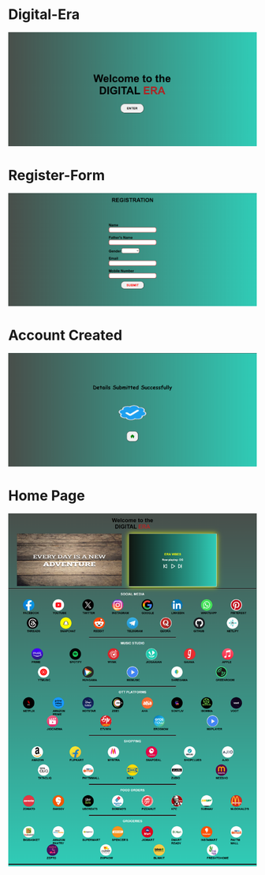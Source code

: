 # Digital-Era
![image alt](https://github.com/karimmohdrafi/Digital-Era/blob/829629268120ad5e7dac6e69c9a3e8ac9848c264/Era-FIRST.png)
# Register-Form
![image alt](https://github.com/karimmohdrafi/Digital-Era/blob/4be91ef1970c9e27768f6fd07648095c29f20099/ERA-SECOND.png)
# Account Created
![image alt](https://github.com/karimmohdrafi/Digital-Era/blob/3719047b9a5b5823b3a4495f3c126e63b2ccb9d5/ERA-THIRD.png)
# Home Page
![image alt](https://github.com/karimmohdrafi/Digital-Era/blob/ab60191372c31858d6181d79307fe0da5fe26647/screencapture-karimmohdrafi-github-io-Digital-Era-era-html-2025-07-12-20_12_22.png)
